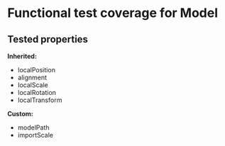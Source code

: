 # Functional test coverage for Model
## Tested properties

**Inherited:**
- localPosition
- alignment
- localScale
- localRotation
- localTransform

**Custom:**
- modelPath
- importScale
